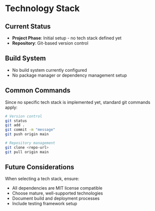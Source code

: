 # Technology Stack

## Current Status
- **Project Phase**: Initial setup - no tech stack defined yet
- **Repository**: Git-based version control

## Build System
- No build system currently configured
- No package manager or dependency management setup

## Common Commands
Since no specific tech stack is implemented yet, standard git commands apply:

```bash
# Version control
git status
git add .
git commit -m "message"
git push origin main

# Repository management
git clone <repo-url>
git pull origin main
```

## Future Considerations
When selecting a tech stack, ensure:
- All dependencies are MIT license compatible
- Choose mature, well-supported technologies
- Document build and deployment processes
- Include testing framework setup